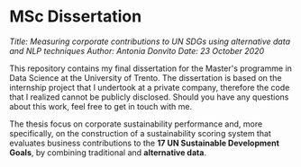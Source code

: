 # MSc Dissertation

<i> Title: Measuring corporate contributions to UN SDGs using alternative data and NLP techniques </i>
<i> Author: Antonia Donvito </i>
<i> Date: 23 October 2020 </i>

This repository contains my final dissertation for the Master's programme in Data Science at the University of Trento. The dissertation is based on the internship project that I undertook at a private company, therefore the code that I realized cannot be publicly disclosed. Should you have any questions about this work, feel free to get in touch with me.

The thesis focus on corporate sustainability performance and, more specifically, on the construction of a sustainability scoring system that evaluates business contributions to the <b>17 UN Sustainable Development Goals</b>, by combining traditional and <b>alternative data</b>.
